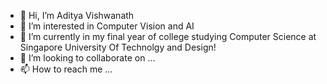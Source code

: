 - 👋 Hi, I’m Aditya Vishwanath
- 👀 I’m interested in Computer Vision and AI
- 🌱 I’m currently in my final year of college  studying Computer Science at Singapore University Of Technolgy and Design!
- 💞️ I’m looking to collaborate on ...
- 📫 How to reach me ...

<!---
adiv031198/adiv031198 is a ✨ special ✨ repository because its `README.md` (this file) appears on your GitHub profile.
You can click the Preview link to take a look at your changes.
--->
